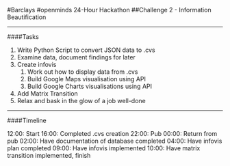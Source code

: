 #Barclays #openminds 24-Hour Hackathon
##Challenge 2 - Information Beautification

---

####Tasks

1. Write Python Script to convert JSON data to .cvs
2. Examine data, document findings for later
3. Create infovis
	1. Work out how to display data from .cvs
	2. Build Google Maps visualisation using API
	3. Build Google Charts visualisations using API
4. Add Matrix Transition
5. Relax and bask in the glow of a job well-done

---

####Timeline

12:00: Start
16:00: Completed .cvs creation
22:00: Pub 
00:00: Return from pub
02:00: Have documentation of database completed
04:00: Have infovis plan completed
09:00: Have infovis implemented
10:00: Have matrix transition implemented, finish
